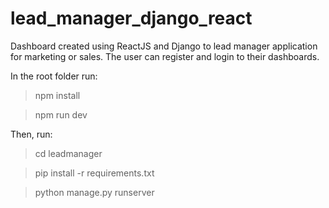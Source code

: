 # lead_manager_django_react
Dashboard created using ReactJS and Django to lead manager application for marketing or sales. The user can register and login to their dashboards.

In the root folder run:

> npm install

> npm run dev

Then, run:

> cd leadmanager

> pip install -r requirements.txt

> python manage.py runserver 
